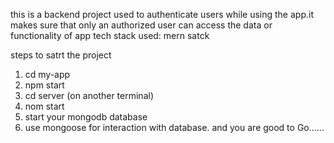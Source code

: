 this is a backend project used to authenticate users while using the app.it makes sure that only an authorized user can access the data or functionality of app
tech stack used:
mern satck


steps to satrt the project
1. cd my-app
2. npm start
3. cd server (on another terminal)
4. nom start
5. start your mongodb database
6. use mongoose for interaction with database.
   and you are good to Go......
